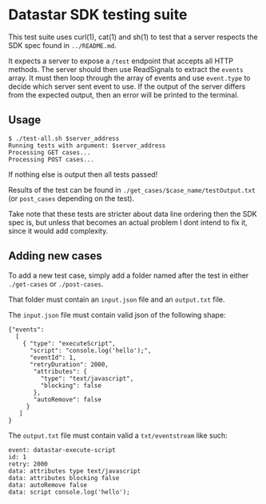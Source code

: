 # Datastar SDK testing suite

This test suite uses curl(1), cat(1) and sh(1) to test that a server respects the SDK spec found in `../README.md`.

It expects a server to expose a `/test` endpoint that accepts all HTTP methods. The server should then use ReadSignals
to extract the `events` array. It must then loop through the array of events and use `event.type` to decide which server sent event to use. If the output of the server differs from the expected output, then an error will be printed to the terminal.

## Usage

```
$ ./test-all.sh $server_address
Running tests with argument: $server_address
Processing GET cases...
Processing POST cases...
```

If nothing else is output then all tests passed!

Results of the test can be found in `./get_cases/$case_name/testOutput.txt` (or `post_cases` depending on the test).

Take note that these tests are stricter about data line ordering then the SDK spec is, but unless that becomes an actual problem I dont intend to fix it, since it would add complexity.

 ## Adding new cases

 To add a new test case, simply add a folder named after the test in either `./get-cases` or `./post-cases`.

That folder must contain an `input.json` file and an `output.txt` file.

The `input.json` file must contain valid json of the following shape:

```
{"events":
  [
    { "type": "executeScript",
      "script": "console.log('hello');",
      "eventId": 1,
      "retryDuration": 2000,
       "attributes": {
         "type": "text/javascript",
         "blocking": false
       },
       "autoRemove": false
     }
   ]
}
```

The `output.txt` file must contain valid a `txt/eventstream` like such:

```
event: datastar-execute-script
id: 1
retry: 2000
data: attributes type text/javascript
data: attributes blocking false
data: autoRemove false
data: script console.log('hello');
```
